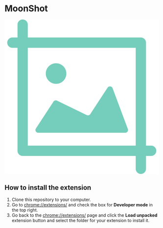 # MoonShot

<p align="center">
    <img src="images/logo.png"/>
</p>

## How to install the extension

1. Clone this repository to your computer.
1. Go to [chrome://extensions/](chrome://extensions/) and check the box for **Developer mode** in the top right.
1. Go back to the [chrome://extensions/](chrome://extensions/) page and click the **Load unpacked** extension button and select the folder for your extension to install it.
